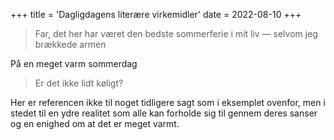 +++
title =  'Dagligdagens literære virkemidler'
date = 2022-08-10 
+++

> Far, det her har været den bedste sommerferie i mit liv — selvom jeg brækkede armen



På en meget varm sommerdag

> Er det ikke lidt køligt?

Her er referencen ikke til noget tidligere sagt som i eksemplet ovenfor, men i stedet til en ydre realitet som alle kan forholde sig til gennem deres sanser og en enighed om at det er meget varmt.
